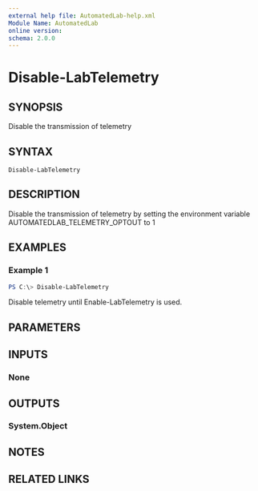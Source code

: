 ```yaml
---
external help file: AutomatedLab-help.xml
Module Name: AutomatedLab
online version:
schema: 2.0.0
---
```


# Disable-LabTelemetry

## SYNOPSIS
Disable the transmission of telemetry

## SYNTAX

```
Disable-LabTelemetry
```

## DESCRIPTION
Disable the transmission of telemetry by setting the environment variable AUTOMATEDLAB_TELEMETRY_OPTOUT to 1

## EXAMPLES

### Example 1
```powershell
PS C:\> Disable-LabTelemetry
```

Disable telemetry until Enable-LabTelemetry is used.

## PARAMETERS

## INPUTS

### None

## OUTPUTS

### System.Object
## NOTES

## RELATED LINKS

